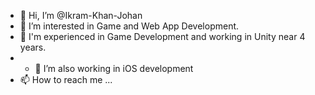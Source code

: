 - 👋 Hi, I’m @Ikram-Khan-Johan
- 👀 I’m interested in Game and Web App Development.
- 💞️ I'm experienced in Game Development and working in Unity near 4 years.
- - 🌱 I’m also working in iOS development
- 📫 How to reach me ...

<!---
Ikram-Khan-Johan/Ikram-Khan-Johan is a ✨ special ✨ repository because its `README.md` (this file) appears on your GitHub profile.
You can click the Preview link to take a look at your changes.
--->
